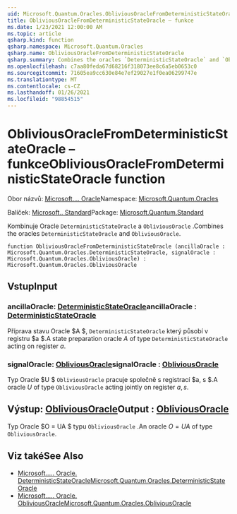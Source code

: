 ```yaml
---
uid: Microsoft.Quantum.Oracles.ObliviousOracleFromDeterministicStateOracle
title: ObliviousOracleFromDeterministicStateOracle – funkce
ms.date: 1/23/2021 12:00:00 AM
ms.topic: article
qsharp.kind: function
qsharp.namespace: Microsoft.Quantum.Oracles
qsharp.name: ObliviousOracleFromDeterministicStateOracle
qsharp.summary: Combines the oracles `DeterministicStateOracle` and `ObliviousOracle`.
ms.openlocfilehash: c7aa80feda67d68216f318073ee8c6a5eb0653c0
ms.sourcegitcommit: 71605ea9cc630e84e7ef29027e1f0ea06299747e
ms.translationtype: MT
ms.contentlocale: cs-CZ
ms.lasthandoff: 01/26/2021
ms.locfileid: "98854515"
---
```

# <a name="obliviousoraclefromdeterministicstateoracle-function"></a><span data-ttu-id="0fe09-102">ObliviousOracleFromDeterministicStateOracle – funkce</span><span class="sxs-lookup"><span data-stu-id="0fe09-102">ObliviousOracleFromDeterministicStateOracle function</span></span>

<span data-ttu-id="0fe09-103">Obor názvů: [Microsoft.... Oracle](xref:Microsoft.Quantum.Oracles)</span><span class="sxs-lookup"><span data-stu-id="0fe09-103">Namespace: [Microsoft.Quantum.Oracles](xref:Microsoft.Quantum.Oracles)</span></span>

<span data-ttu-id="0fe09-104">Balíček: [Microsoft.. Standard](https://nuget.org/packages/Microsoft.Quantum.Standard)</span><span class="sxs-lookup"><span data-stu-id="0fe09-104">Package: [Microsoft.Quantum.Standard](https://nuget.org/packages/Microsoft.Quantum.Standard)</span></span>


<span data-ttu-id="0fe09-105">Kombinuje Oracle `DeterministicStateOracle` a `ObliviousOracle` .</span><span class="sxs-lookup"><span data-stu-id="0fe09-105">Combines the oracles `DeterministicStateOracle` and `ObliviousOracle`.</span></span>

```qsharp
function ObliviousOracleFromDeterministicStateOracle (ancillaOracle : Microsoft.Quantum.Oracles.DeterministicStateOracle, signalOracle : Microsoft.Quantum.Oracles.ObliviousOracle) : Microsoft.Quantum.Oracles.ObliviousOracle
```


## <a name="input"></a><span data-ttu-id="0fe09-106">Vstup</span><span class="sxs-lookup"><span data-stu-id="0fe09-106">Input</span></span>

### <a name="ancillaoracle--deterministicstateoracle"></a><span data-ttu-id="0fe09-107">ancillaOracle: [DeterministicStateOracle](xref:Microsoft.Quantum.Oracles.DeterministicStateOracle)</span><span class="sxs-lookup"><span data-stu-id="0fe09-107">ancillaOracle : [DeterministicStateOracle](xref:Microsoft.Quantum.Oracles.DeterministicStateOracle)</span></span>

<span data-ttu-id="0fe09-108">Příprava stavu Oracle $A $, `DeterministicStateOracle` který působí v registru $a $.</span><span class="sxs-lookup"><span data-stu-id="0fe09-108">A state preparation oracle $A$ of type `DeterministicStateOracle` acting on register $a$.</span></span>


### <a name="signaloracle--obliviousoracle"></a><span data-ttu-id="0fe09-109">signalOracle: [ObliviousOracle](xref:Microsoft.Quantum.Oracles.ObliviousOracle)</span><span class="sxs-lookup"><span data-stu-id="0fe09-109">signalOracle : [ObliviousOracle](xref:Microsoft.Quantum.Oracles.ObliviousOracle)</span></span>

<span data-ttu-id="0fe09-110">Typ Oracle $U $ `ObliviousOracle` pracuje společně s registrací $a, s $.</span><span class="sxs-lookup"><span data-stu-id="0fe09-110">A oracle $U$ of type `ObliviousOracle` acting jointly on register $a,s$.</span></span>



## <a name="output--obliviousoracle"></a><span data-ttu-id="0fe09-111">Výstup: [ObliviousOracle](xref:Microsoft.Quantum.Oracles.ObliviousOracle)</span><span class="sxs-lookup"><span data-stu-id="0fe09-111">Output : [ObliviousOracle](xref:Microsoft.Quantum.Oracles.ObliviousOracle)</span></span>

<span data-ttu-id="0fe09-112">Typ Oracle $O = UA $ typu `ObliviousOracle` .</span><span class="sxs-lookup"><span data-stu-id="0fe09-112">An oracle $O=UA$ of type `ObliviousOracle`.</span></span>

## <a name="see-also"></a><span data-ttu-id="0fe09-113">Viz také</span><span class="sxs-lookup"><span data-stu-id="0fe09-113">See Also</span></span>

- [<span data-ttu-id="0fe09-114">Microsoft..... Oracle. DeterministicStateOracle</span><span class="sxs-lookup"><span data-stu-id="0fe09-114">Microsoft.Quantum.Oracles.DeterministicStateOracle</span></span>](xref:Microsoft.Quantum.Oracles.DeterministicStateOracle)
- [<span data-ttu-id="0fe09-115">Microsoft..... Oracle. ObliviousOracle</span><span class="sxs-lookup"><span data-stu-id="0fe09-115">Microsoft.Quantum.Oracles.ObliviousOracle</span></span>](xref:Microsoft.Quantum.Oracles.ObliviousOracle)